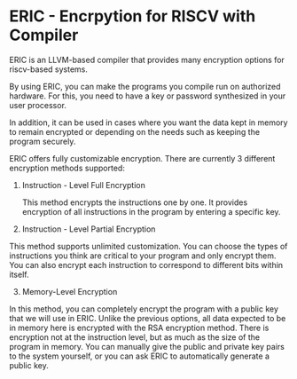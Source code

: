 # ERIC - Encrpytion for RISCV with Compiler 
ERIC is an LLVM-based compiler that provides many encryption options for riscv-based systems.

By using ERIC, you can make the programs you compile run on authorized hardware. For this, you need to have a key or password synthesized in your user processor.

In addition, it can be used in cases where you want the data kept in memory to remain encrypted or depending on the needs such as keeping the program securely.

ERIC offers fully customizable encryption. There are currently 3 different encryption methods supported:
1. Instruction - Level Full Encryption
   
   This method encrypts the instructions one by one. It provides encryption of all instructions in the program by entering a specific key.
   
2. Instruction - Level Partial Encryption
 
 This method supports unlimited customization. You can choose the types of instructions you think are critical to your program and only encrypt them. You can also encrypt each instruction to correspond to different bits within itself.
 
3. Memory-Level Encryption
 
 In this method, you can completely encrypt the program with a public key that we will use in ERIC. Unlike the previous options, all data expected to be in memory here is encrypted with the RSA encryption method. There is encryption not at the instruction level, but as much as the size of the program in memory. You can manually give the public and private key pairs to the system yourself, or you can ask ERIC to automatically generate a public key.
